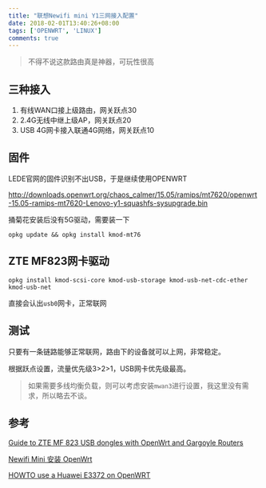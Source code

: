 ```yaml
---
title: "联想Newifi mini Y1三网接入配置"
date: 2018-02-01T13:40:26+08:00
tags: ['OPENWRT', 'LINUX']
comments: true
---
```


> 不得不说这款路由真是神器，可玩性很高

## 三种接入

1. 有线WAN口接上级路由，网关跃点30
2. 2.4G无线中继上级AP，网关跃点20
3. USB 4G网卡接入联通4G网络，网关跃点10

## 固件

LEDE官网的固件识别不出USB，于是继续使用OPENWRT

http://downloads.openwrt.org/chaos_calmer/15.05/ramips/mt7620/openwrt-15.05-ramips-mt7620-Lenovo-y1-squashfs-sysupgrade.bin

捅菊花安装后没有5G驱动，需要装一下

`opkg update && opkg install kmod-mt76`

## ZTE MF823网卡驱动

`opkg install kmod-scsi-core kmod-usb-storage kmod-usb-net-cdc-ether kmod-usb-net`

直接会认出`usb0`网卡，正常联网

## 测试

只要有一条链路能够正常联网，路由下的设备就可以上网，非常稳定。

根据跃点设置，流量优先级3>2>1，USB网卡优先级最高。

> 如果需要多线均衡负载，则可以考虑安装`mwan3`进行设置，我这里没有需求，所以略去不谈。

## 参考

[Guide to ZTE MF 823 USB dongles with OpenWrt and Gargoyle Routers](https://www.tbdproductions.com.au/telstra4gzte823/)

[Newifi Mini 安装 OpenWrt](https://linuxtoy.org/archives/install-openwrt-on-newifi-mini.html)

[HOWTO use a Huawei E3372 on OpenWRT](https://gist.github.com/bjoern-r/1345e8a17f4acf41006330e688af1441)
